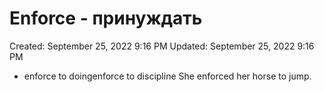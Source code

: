 # Enforce - принуждать

Created: September 25, 2022 9:16 PM
Updated: September 25, 2022 9:16 PM

- enforce to doingenforce to discipline She enforced her horse to jump.